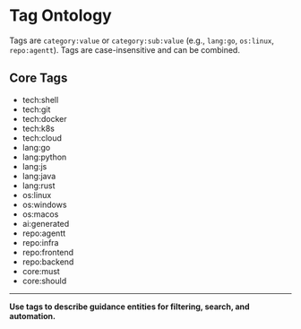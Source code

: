 # Tag Ontology

Tags are `category:value` or `category:sub:value` (e.g., `lang:go`, `os:linux`, `repo:agentt`).
Tags are case-insensitive and can be combined.

## Core Tags
- tech:shell
- tech:git
- tech:docker
- tech:k8s
- tech:cloud
- lang:go
- lang:python
- lang:js
- lang:java
- lang:rust
- os:linux
- os:windows
- os:macos
- ai:generated
- repo:agentt
- repo:infra
- repo:frontend
- repo:backend
- core:must
- core:should

---

**Use tags to describe guidance entities for filtering, search, and automation.**